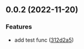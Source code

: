 ## 0.0.2 (2022-11-20)


### Features

* add test func ([312d2a5](https://github.com/bohecola/todolist/commit/312d2a5ced7ff35cca18b036800568196e709b11))



